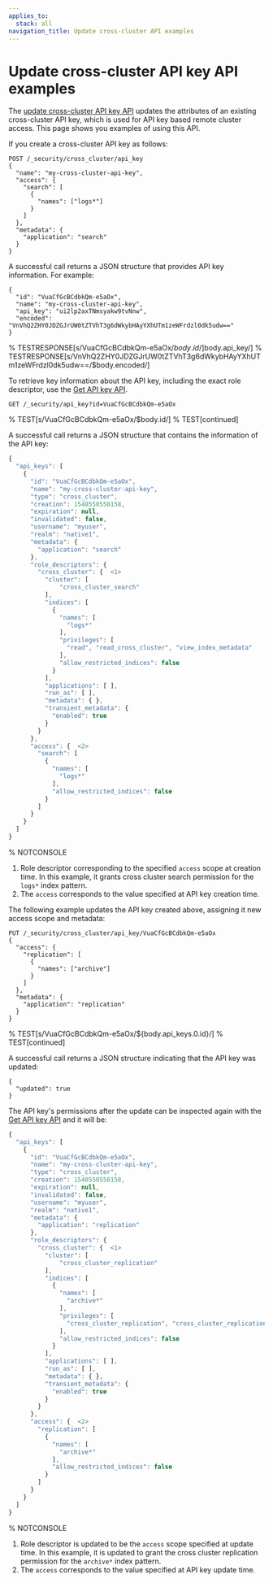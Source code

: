 ```yaml
---
applies_to:
  stack: all
navigation_title: Update cross-cluster API examples 
---
```

# Update cross-cluster API key API examples

The [update cross-cluster API key API](https://www.elastic.co/docs/api/doc/elasticsearch/v9/operation/operation-security-update-cross-cluster-api-key) updates the attributes of an existing cross-cluster API key, which is used for API key based remote cluster access. This page shows you examples of using this API.

If you create a cross-cluster API key as follows:

```console
POST /_security/cross_cluster/api_key
{
  "name": "my-cross-cluster-api-key",
  "access": {
    "search": [
      {
        "names": ["logs*"]
      }
    ]
  },
  "metadata": {
    "application": "search"
  }
}
```

A successful call returns a JSON structure that provides API key information. For example:

```console-result
{
  "id": "VuaCfGcBCdbkQm-e5aOx",
  "name": "my-cross-cluster-api-key",
  "api_key": "ui2lp2axTNmsyakw9tvNnw",
  "encoded": "VnVhQ2ZHY0JDZGJrUW0tZTVhT3g6dWkybHAyYXhUTm1zeWFrdzl0dk5udw=="
}
```

% TESTRESPONSE[s/VuaCfGcBCdbkQm-e5aOx/$body.id/]
% TESTRESPONSE[s/ui2lp2axTNmsyakw9tvNnw/$body.api_key/]
% TESTRESPONSE[s/VnVhQ2ZHY0JDZGJrUW0tZTVhT3g6dWkybHAyYXhUTm1zeWFrdzl0dk5udw==/$body.encoded/]

To retrieve key information about the API key, including the exact role descriptor, use the [Get API key API](https://www.elastic.co/docs/api/doc/elasticsearch/v9/operation/operation-security-get-api-key).

```console
GET /_security/api_key?id=VuaCfGcBCdbkQm-e5aOx
```

% TEST[s/VuaCfGcBCdbkQm-e5aOx/$body.id/]
% TEST[continued]

A successful call returns a JSON structure that contains the information of the API key:

```js
{
  "api_keys": [
    {
      "id": "VuaCfGcBCdbkQm-e5aOx",
      "name": "my-cross-cluster-api-key",
      "type": "cross_cluster",
      "creation": 1548550550158,
      "expiration": null,
      "invalidated": false,
      "username": "myuser",
      "realm": "native1",
      "metadata": {
        "application": "search"
      },
      "role_descriptors": {
        "cross_cluster": {  <1>
          "cluster": [
              "cross_cluster_search"
          ],
          "indices": [
            {
              "names": [
                "logs*"
              ],
              "privileges": [
                "read", "read_cross_cluster", "view_index_metadata"
              ],
              "allow_restricted_indices": false
            }
          ],
          "applications": [ ],
          "run_as": [ ],
          "metadata": { },
          "transient_metadata": {
            "enabled": true
          }
        }
      },
      "access": {  <2>
        "search": [
          {
            "names": [
              "logs*"
            ],
            "allow_restricted_indices": false
          }
        ]
      }
    }
  ]
}
```

% NOTCONSOLE

1. Role descriptor corresponding to the specified `access` scope at creation time.
In this example, it grants cross cluster search permission for the `logs*` index pattern.
2. The `access` corresponds to the value specified at API key creation time.

The following example updates the API key created above, assigning it new access scope and metadata:

```console
PUT /_security/cross_cluster/api_key/VuaCfGcBCdbkQm-e5aOx
{
  "access": {
    "replication": [
      {
        "names": ["archive"]
      }
    ]
  },
  "metadata": {
    "application": "replication"
  }
}
```

% TEST[s/VuaCfGcBCdbkQm-e5aOx/\${body.api_keys.0.id}/]
% TEST[continued]

A successful call returns a JSON structure indicating that the API key was updated:

```console-result
{
  "updated": true
}
```

The API key's permissions after the update can be inspected again with the [Get API key API](https://www.elastic.co/docs/api/doc/elasticsearch/v9/operation/operation-security-get-api-key) and it will be:

```js
{
  "api_keys": [
    {
      "id": "VuaCfGcBCdbkQm-e5aOx",
      "name": "my-cross-cluster-api-key",
      "type": "cross_cluster",
      "creation": 1548550550158,
      "expiration": null,
      "invalidated": false,
      "username": "myuser",
      "realm": "native1",
      "metadata": {
        "application": "replication"
      },
      "role_descriptors": {
        "cross_cluster": {  <1>
          "cluster": [
              "cross_cluster_replication"
          ],
          "indices": [
            {
              "names": [
                "archive*"
              ],
              "privileges": [
                "cross_cluster_replication", "cross_cluster_replication_internal"
              ],
              "allow_restricted_indices": false
            }
          ],
          "applications": [ ],
          "run_as": [ ],
          "metadata": { },
          "transient_metadata": {
            "enabled": true
          }
        }
      },
      "access": {  <2>
        "replication": [
          {
            "names": [
              "archive*"
            ],
            "allow_restricted_indices": false
          }
        ]
      }
    }
  ]
}
```

% NOTCONSOLE

1. Role descriptor is updated to be the `access` scope specified at update time.
In this example, it is updated to grant the cross cluster replication permission
for the `archive*` index pattern.
2. The `access` corresponds to the value specified at API key update time.
